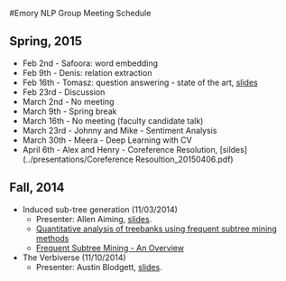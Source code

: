 #Emory NLP Group Meeting Schedule
## Spring, 2015
* Feb 2nd - Safoora: word embedding
* Feb 9th - Denis: relation extraction
* Feb 16th - Tomasz: question answering - state of the art, [slides](http://www.mathcs.emory.edu/~tjurczy/qa/QAPresentation.pdf)
* Feb 23rd - Discussion
* March 2nd - No meeting
* March 9th - Spring break
* March 16th - No meeting (faculty candidate talk)
* March 23rd - Johnny and Mike - Sentiment Analysis
* March 30th - Meera - Deep Learning with CV
* April 6th - Alex and Henry - Coreference Resolution, [sildes](../presentations/Coreference Resoultion_20150406.pdf)

## Fall, 2014
* Induced sub-tree generation (11/03/2014)
	- Presenter: Allen Aiming, [slides](https://github.com/clir/nlp-research/wiki/Meeting_Schedule).
	- [Quantitative analysis of treebanks using frequent subtree mining methods](http://www.aclweb.org/anthology/W09-3212)
	- [Frequent Subtree Mining - An Overview](http://www.liacs.nl/~snijssen/mgtsfi.pdf)
* The Verbiverse (11/10/2014)
	- Presenter: Austin Blodgett, [slides](https://github.com/clir/nlp-research/wiki/Meeting_Schedule).
